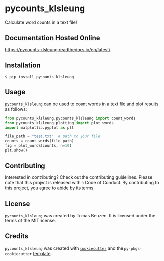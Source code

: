 # pycounts_klsleung

Calculate word counts in a text file!

## Documentation Hosted Online

https://pycounts-klsleung.readthedocs.io/en/latest/

## Installation

```bash
$ pip install pycounts_klsleung
```

## Usage

`pycounts_klsleung` can be used to count words in a text file and plot results
as follows:

```python
from pycounts_klsleung.pycounts_klsleung import count_words
from pycounts_klsleung.plotting import plot_words
import matplotlib.pyplot as plt

file_path = "test.txt"  # path to your file
counts = count_words(file_path)
fig = plot_words(counts, n=10)
plt.show()
```

## Contributing

Interested in contributing? Check out the contributing guidelines. 
Please note that this project is released with a Code of Conduct. 
By contributing to this project, you agree to abide by its terms.

## License

`pycounts_klsleung` was created by Tomas Beuzen. It is licensed under the terms
of the MIT license.

## Credits

`pycounts_klsleung` was created with 
[`cookiecutter`](https://cookiecutter.readthedocs.io/en/latest/) and 
the `py-pkgs-cookiecutter` 
[template](https://github.com/py-pkgs/py-pkgs-cookiecutter).

